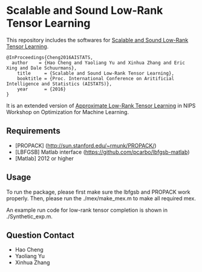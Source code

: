 Scalable and Sound Low-Rank Tensor Learning
=================

This repository includes the softwares for 
[Scalable and Sound Low-Rank Tensor Learning](http://www.jmlr.org/proceedings/papers/v51/cheng16.pdf).
```
@InProceedings{Cheng2016AISTATS,
  author    = {Hao Cheng and Yaoliang Yu and Xinhua Zhang and Eric Xing and Dale Schuurmans},
	title     = {Scalable and Sound Low-Rank Tensor Learning},
	booktitle = {Proc. International Conference on Aritificial Intelligence and Statistics (AISTATS)},
	year      = {2016}
}
```
It is an extended version of 
[Approximate Low-Rank Tensor Learning](http://opt-ml.org/papers/opt2014_submission_7.pdf) 
in NIPS Workshop on Optimization for Machine Learning.

## Requirements
- [PROPACK] (http://sun.stanford.edu/~rmunk/PROPACK/)
- [LBFGSB] Matlab interface (https://github.com/pcarbo/lbfgsb-matlab)
- [Matlab] 2012 or higher

## Usage
To run the package, please first make sure the lbfgsb and PROPACK work properly.
Then, please run the ./mex/make_mex.m to make all required mex.

An example run code for low-rank tensor completion is shown in ./Synthetic_exp.m.

## Question Contact
- Hao Cheng 
- Yaoliang Yu
- Xinhua Zhang
